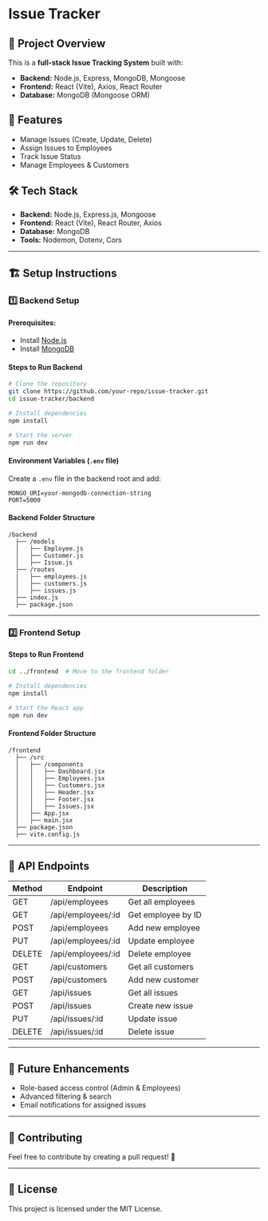 # Issue Tracker

## 📌 Project Overview
This is a **full-stack Issue Tracking System** built with:

- **Backend:** Node.js, Express, MongoDB, Mongoose
- **Frontend:** React (Vite), Axios, React Router
- **Database:** MongoDB (Mongoose ORM)

## 🚀 Features
- Manage Issues (Create, Update, Delete)
- Assign Issues to Employees
- Track Issue Status
- Manage Employees & Customers

## 🛠️ Tech Stack
- **Backend:** Node.js, Express.js, Mongoose
- **Frontend:** React (Vite), React Router, Axios
- **Database:** MongoDB
- **Tools:** Nodemon, Dotenv, Cors

---

## 🏗️ Setup Instructions

### **1️⃣ Backend Setup**
#### **Prerequisites:**
- Install [Node.js](https://nodejs.org/)
- Install [MongoDB](https://www.mongodb.com/try/download/community)

#### **Steps to Run Backend**
```bash
# Clone the repository
git clone https://github.com/your-repo/issue-tracker.git
cd issue-tracker/backend

# Install dependencies
npm install

# Start the server
npm run dev
```

#### **Environment Variables (`.env` file)**
Create a `.env` file in the backend root and add:
```
MONGO_URI=your-mongodb-connection-string
PORT=5000
```

#### **Backend Folder Structure**
```
/backend
  ├── /models
  │   ├── Employee.js
  │   ├── Customer.js
  │   ├── Issue.js
  ├── /routes
  │   ├── employees.js
  │   ├── customers.js
  │   ├── issues.js
  ├── index.js
  ├── package.json
```

---

### **2️⃣ Frontend Setup**
#### **Steps to Run Frontend**
```bash
cd ../frontend  # Move to the frontend folder

# Install dependencies
npm install

# Start the React app
npm run dev
```

#### **Frontend Folder Structure**
```
/frontend
  ├── /src
  │   ├── /components
  │   │   ├── Dashboard.jsx
  │   │   ├── Employees.jsx
  │   │   ├── Customers.jsx
  │   │   ├── Header.jsx
  │   │   ├── Footer.jsx
  │   │   ├── Issues.jsx
  │   ├── App.jsx
  │   ├── main.jsx
  ├── package.json
  ├── vite.config.js
```

---

## 🔗 API Endpoints
| Method | Endpoint            | Description |
|--------|--------------------|-------------|
| GET    | /api/employees     | Get all employees |
| GET    | /api/employees/:id | Get employee by ID |
| POST   | /api/employees     | Add new employee |
| PUT    | /api/employees/:id | Update employee |
| DELETE | /api/employees/:id | Delete employee |
| GET    | /api/customers     | Get all customers |
| POST   | /api/customers     | Add new customer |
| GET    | /api/issues        | Get all issues |
| POST   | /api/issues        | Create new issue |
| PUT    | /api/issues/:id    | Update issue |
| DELETE | /api/issues/:id    | Delete issue |

---

## 🎯 Future Enhancements
- Role-based access control (Admin & Employees)
- Advanced filtering & search
- Email notifications for assigned issues

---

## 🙌 Contributing
Feel free to contribute by creating a pull request! 🚀

---

## 📝 License
This project is licensed under the MIT License.

